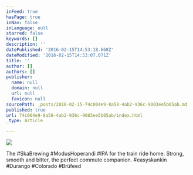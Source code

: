 ```yaml
---
inFeed: true
hasPage: true
inNav: false
inLanguage: null
starred: false
keywords: []
description: ''
datePublished: '2016-02-15T14:53:18.668Z'
dateModified: '2016-02-15T14:53:07.071Z'
title: ''
author: []
authors: []
publisher:
  name: null
  domain: null
  url: null
  favicon: null
sourcePath: _posts/2016-02-15-74c004e9-8a58-4ab2-936c-9003ee5b05ab.md
published: true
url: 74c004e9-8a58-4ab2-936c-9003ee5b05ab/index.html
_type: Article

---
```

![](https://the-grid-user-content.s3-us-west-2.amazonaws.com/75f659ca-954c-45c6-89d0-4216c04a5840.jpg)

The \#SkaBrewing \#ModusHoperandi \#IPA for the train ride home. Strong, smooth and bitter, the perfect commute companion. \#easyskankin \#Durango \#Colorado \#Brüfeed